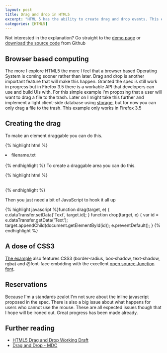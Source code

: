 ```yaml
--- 
layout: post
title: Drag and drop in HTML5
excerpt: "HTML 5 has the ability to create drag and drop events. This example only works in Firefox 3.5 and Safari 4 but here's a quick tour of how it works. "
categories: [HTML5]
---
```

Not interested in the explanation? Go straight to the [demo page][1] or [download the source code][2] from Github

## Browser based computing

The more I explore HTML5 the more I feel that a browser based Operating System is coming sooner rather than later. Drag and drop is another important feature that will make this happen. Granted the spec is still work in progress but in Firefox 3.5 there is a workable API that developers can use and build UIs with. For this simple example I'm proposing that a user will want to drag a file to the trash. Later on I might take this further and implement a light client-side database using [storage][3], but for now you can only drag a file to the trash. This example only works in Firefox 3.5

## Creating the drag

To make an element draggable you can do this. 

{% highlight html %}<li draggable="true" id="file1" ondragstart="drag(this, event)"><span>filename.txt</span></li>  
{% endhighlight %}
To create a draggable area you can do this. 

{% highlight html %}<div id="trash" ondrop="drop(this, event)" ondragenter="return false" ondragover="return false"></div>    
{% endhighlight %}

Then you just need a bit of JavaScript to hook it all up 

{% highlight javascript %}function drag(target, e) {
    e.dataTransfer.setData('Text', target.id);
}
function drop(target, e) {
    var id = e.dataTransfer.getData('Text');
    target.appendChild(document.getElementById(id));
    e.preventDefault();
} 
{% endhighlight %}

## A dose of CSS3

[The example][1] also features CSS3 (border-radius, box-shadow, text-shadow, rgba) and @font-face embdding with the excellent [open source Junction font][4].

## Reservations

Because I'm a standards zealot I'm not sure about the inline javascript proposed in the spec. There is also a big issue about what happens for users who cannot use the mouse. These are all expected issues though that I hope will be ironed out. Great progress has been made already.

## Further reading

* [HTML5 Drag and Drop Working Draft][5]
* [Drag and Drop - MDC][6]

 [1]: http://shapeshed.com/examples/drag-and-drop/
 [2]: http://github.com/shapeshed/HTML-5/tree/master
 [3]: http://dev.w3.org/html5/webstorage/#storage-0
 [4]: http://www.theleagueofmoveabletype.com/fonts/1-junction
 [5]: http://www.whatwg.org/specs/web-apps/current-work/#dnd
 [6]: https://developer.mozilla.org/En/DragDrop/Drag_and_Drop
